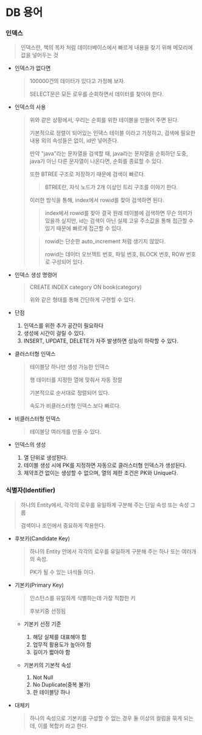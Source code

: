 # DB 용어

### 인덱스

> 인덱스란, 책의 목차 처럼 데이터베이스에서 빠르게 내용을 찾기 위해 메모리에 값을 넣어두는 것

- 인덱스가 없다면

  > 100000건의 데이터가 있다고 가정해 보자.
  >
  > SELECT문은 모든 로우를 순회하면서 데이터를 찾아야 한다.

- 인덱스의 사용

  > 위와 같은 상황에서, 우리는 순회를 위한 테이블을 만들어 주면 된다.
  >
  > 기본적으로 정렬이 되어있는 인덱스 테이블 이라고 가정하고, 검색에 필요한 내용 외의 속성들은 없이, id만 넣어준다.
  >
  > 만약 "java"라는 문자열을 검색할 때, java라는 문자열을 순회하던 도중, java가 아닌 다른 문자열이 나온다면, 순회를 종료할 수 있다.
  >
  > 또한 BTREE 구조로 저장하기 때문에 검색이 빠르다.
  >
  > > BTREE란, 자식 노드가 2개 이상인 트리 구조를 이야기 한다.
  >
  > 이러한 방식을 통해, index에서 rowid를 찾아 검색하면 된다.
  >
  > > index에서 rowid를 찾아 결국 원래 테이블에 검색하면 무슨 의미가 있을까 싶지만, id는 검색이 아닌 실제 고유 주소값을 통해 접근할 수 있기 때문에 빠르게 접근할 수 있다.
  >
  > > rowid는 단순한 auto_increment 처럼 생기지 않았다.
  > >
  > > rowid는 데이터 오브젝트 번호, 파일 번호, BLOCK 번호, ROW 번호로 구성되어 있다.

- 인덱스 생성 명령어

  > CREATE INDEX category ON book(category)
  >
  > 위와 같은 형태를 통해 간단하게 구현할 수 있다.

- 단점
  1. 인덱스를 위한 추가 공간이 필요하다
  2. 생성에 시간이 걸릴 수 있다.
  3. INSERT, UPDATE, DELETE가 자주 발생하면 성능이 하락할 수 있다.

- 클러스터형 인덱스

  > 테이블당 하나만 생성 가능한 인덱스
  >
  > 행 데이터를 지정한 열에 맞춰서 자동 정렬
  >
  > 기본적으로 순서대로 정렬되어 있다.
  >
  > 속도가 비클러스터형 인덱스 보다 빠르다.

- 비클러스터형 인덱스

  > 테이블당 여러개를 만들 수 있다.

- 인덱스의 생성
  1. 열 단위로 생성된다.
  2. 테이블 생성 시에 PK를 지정하면 자동으로 클러스터형 인덱스가 생성된다.
  3. 제약조건 없이는 생성할 수 없으며, 열의 제한 조건은 PK와 Unique다.

### 식별자(Identifier)

> 하나의 Entity에서, 각각의 로우를 유일하게 구분해 주는 단일 속성 또는 속성 그룹
>
> 검색이나 조인에서 중요하게 작용한다.

- 후보키(Candidate Key)

  > 하나의 Entity 안에서 각각의 로우를 유일하게 구분해 주는 하나 또는 여러개의 속성.
  >
  > PK가 될 수 있는 녀석들 이다.

- 기본키(Primary Key)

  > 인스턴스를 유일하게 식별하는데 가장 적합한 키
  >
  > 후보키중 선정됨

  - 기본키 선정 기준
    1. 해당 실체를 대표해야 함
    2. 업무적 활용도가 높아야 함
    3. 길이가 짧아야 함

  - 기본키의 기본적 속성
    1. Not Null
    2. No Duplicate(중복 불가)
    3. 한 테이블당 하나

- 대체키

  > 하나의 속성으로 기본키를 구성할 수 없는 경우 둘 이상의 컬럼을 묶게 되는데, 이를 복합키 라고 한다.
  >
  > 